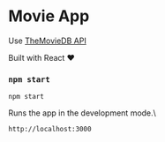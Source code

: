 # Movie App

Use [TheMovieDB API](https://www.themoviedb.org/)

Built with React ❤️

### `npm start`

```shell
npm start
```

Runs the app in the development mode.\
```shell
http://localhost:3000
```



